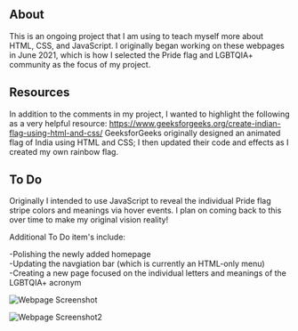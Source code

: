 ## About

This is an ongoing project that I am using to teach myself more about HTML, CSS, and JavaScript. I originally began working on these webpages in June 2021, which is how I selected the Pride flag and LGBTQIA+ community as the focus of my project.

## Resources

In addition to the comments in my project, I wanted to highlight the following as a very helpful resource: https://www.geeksforgeeks.org/create-indian-flag-using-html-and-css/ GeeksforGeeks originally designed an animated flag of India using HTML and CSS; I then updated their code and effects as I created my own rainbow flag.

## To Do

Originally I intended to use JavaScript to reveal the individual Pride flag stripe colors and meanings via hover events. I plan on coming back to this over time to make my original vision reality!

Additional To Do item's include:

-Polishing the newly added homepage<br>
-Updating the navgiation bar (which is currently an HTML-only menu)<br>
-Creating a new page focused on the individual letters and meanings of the LGBTQIA+ acronym

![Webpage Screenshot](https://user-images.githubusercontent.com/78116772/127544591-e13a2e25-f52b-490c-bb85-b302f2f61d46.png)

![Webpage Screenshot2](https://user-images.githubusercontent.com/78116772/127544675-872e2c16-dbf1-42fd-97ae-8c021ce27cce.png)
